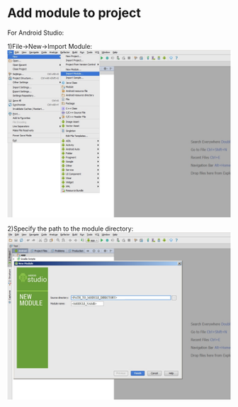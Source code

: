 # Add module to project
For Android Studio:

1)File->New->Import Module:
![](import_module_1.jpg)

2)Specify the path to the module directory:
![](import_module_2.jpg)